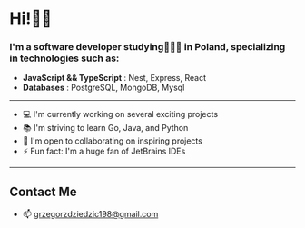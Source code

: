# Hi!👨‍💻
### I'm a software developer studying👨🏻‍🏫 in Poland, specializing in technologies such as:
- **JavaScript && TypeScript** : Nest, Express, React
- **Databases** : PostgreSQL, MongoDB, Mysql
 ***
- 💻 I'm currently working on several exciting projects
- 📚 I'm striving to learn Go, Java, and Python
- 🤝 I'm open to collaborating on inspiring projects
- ⚡ Fun fact: I'm a huge fan of JetBrains IDEs
 ***
## Contact Me
- 📫 grzegorzdziedzic198@gmail.com 
